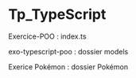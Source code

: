 # Tp_TypeScript

Exercice-POO : index.ts

exo-typescript-poo : dossier models

Exerice Pokémon : dossier Pokémon
